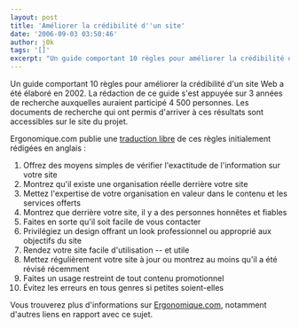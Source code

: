 ```yaml
---
layout: post
title: 'Améliorer la crédibilité d''un site'
date: '2006-09-03 03:50:46'
author: j0k
tags: '[]'
excerpt: "Un guide comportant 10 règles pour améliorer la crédibilité d'un site Web a été élaboré en 2002.    La rédaction de ce guide s'est appuyée sur 3 années de recherche auxquelles auraient participé 4 500 personnes. Les documents de recherche qui ont permis d'arriver à ces résultats sont accessibles sur le site du projet.  \n  \nErgonomique.com publie une      …"
---
```


Un guide comportant 10 règles pour améliorer la crédibilité d'un site Web a été élaboré en 2002.    La rédaction de ce guide s'est appuyée sur 3 années de recherche auxquelles auraient participé 4 500 personnes. Les documents de recherche qui ont permis d'arriver à ces résultats sont accessibles sur le site du projet.

Ergonomique.com publie une [traduction libre](http://www.ergologique.com/conseils/conseils.php?id_tip=814) de ces règles initialement rédigées en anglais :

01. Offrez des moyens simples de vérifier l'exactitude de l'information sur votre site
02. Montrez qu'il existe une organisation réelle derrière votre site
03. Mettez l'expertise de votre organisation en valeur dans le contenu et les services offerts
04. Montrez que derrière votre site, il y a des personnes honnêtes et fiables
05. Faites en sorte qu'il soit facile de vous contacter
06. Privilégiez un design offrant un look professionnel ou approprié aux objectifs du site
07. Rendez votre site facile d'utilisation -- et utile
08. Mettez régulièrement votre site à jour ou montrez au moins qu'il a été révisé récemment
09. Faites un usage restreint de tout contenu promotionnel
10. Évitez les erreurs en tous genres si petites soient-elles

Vous trouverez plus d'informations sur [Ergonomique.com](http://www.ergologique.com/conseils/conseils.php?id_tip=814), notamment d'autres liens en rapport avec ce sujet.
